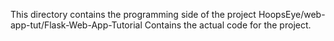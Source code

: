 This directory contains the programming side of the project
HoopsEye/web-app-tut/Flask-Web-App-Tutorial   Contains the actual code for the project.